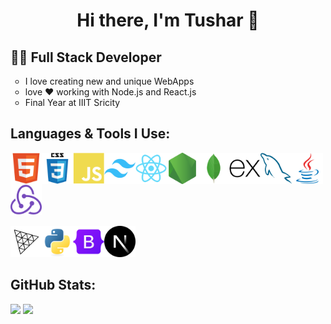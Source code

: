 <h1 align="center">Hi there, I'm Tushar 👋</h1>
<h2>👨‍💻 Full Stack Developer</h2>
<ul type="circle">
  <li>I love creating new and unique WebApps</li>
  <li>love ❤️ working with Node.js and React.js </li>
  <li>Final Year at IIIT Sricity</li>
 </ul>
<h2>Languages & Tools I Use:</h2>
<img align="left" height=50px width=50px src="https://raw.githubusercontent.com/devicons/devicon/master/icons/html5/html5-original.svg" />
<img align="left" height=50px width=50px src="https://raw.githubusercontent.com/devicons/devicon/master/icons/css3/css3-original-wordmark.svg" />
<img align="left" height=50px width=50px src="https://raw.githubusercontent.com/devicons/devicon/master/icons/javascript/javascript-plain.svg" />
<img align="left" height=50px width=50px src="https://raw.githubusercontent.com/devicons/devicon/master/icons/tailwindcss/tailwindcss-plain.svg" />
<img align="left" height=50px width=50px src="https://raw.githubusercontent.com/devicons/devicon/master/icons/react/react-original.svg" />
<img align="left" height=50px width=50px src="https://raw.githubusercontent.com/devicons/devicon/master/icons/nodejs/nodejs-original.svg" />
<img align="left" height=50px width=50px src="https://raw.githubusercontent.com/devicons/devicon/master/icons/mongodb/mongodb-original.svg" />
<img align="left" height=50px width=50px src="https://raw.githubusercontent.com/devicons/devicon/master/icons/express/express-original.svg"/>
<img align="left" height=50px width=50px src="https://raw.githubusercontent.com/devicons/devicon/master/icons/mysql/mysql-original.svg"/>
<img align="left" height=50px width=50px src="https://raw.githubusercontent.com/devicons/devicon/master/icons/java/java-original.svg"/>
<img height=50px width=50px src="https://raw.githubusercontent.com/devicons/devicon/master/icons/redux/redux-original.svg"/>
<p> </p>
<img align="left" height=50px width=50px src="https://raw.githubusercontent.com/devicons/devicon/master/icons/threejs/threejs-original.svg"/>
<img align="left" height=50px width=50px src="https://raw.githubusercontent.com/devicons/devicon/master/icons/python/python-original.svg"/>

<img align="left" height=50px width=50px src="https://raw.githubusercontent.com/devicons/devicon/master/icons/bootstrap/bootstrap-original.svg"/>
<img height=50px width=50px src="https://raw.githubusercontent.com/devicons/devicon/master/icons/nextjs/nextjs-original.svg"/>
<h2> GitHub Stats: </h2>
<img src="https://github-readme-stats.vercel.app/api?username=PathakTushar&theme=transparent&count_private=true" />
<img src="https://github-readme-stats.vercel.app/api/top-langs/?username=PathakTushar&layout=compact&theme=transparent" />
